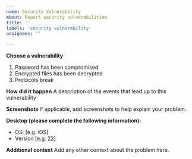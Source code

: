```yaml
---
name: Security Vulnerability
about: Report security vulnerabilities
title: ''
labels: 'security vulnerability'
assignees: ''

---
```


**Choose a vulnerability**
1. Password has been compromised
2. Encrypted files has been decrypted
3. Protocols break

**How did it happen**
A description of the events that lead up to this vulnerability

**Screenshots**
If applicable, add screenshots to help explain your problem.

**Desktop (please complete the following information):**
 - OS: [e.g. iOS]
 - Version [e.g. 22]


**Additional context**
Add any other context about the problem here.
